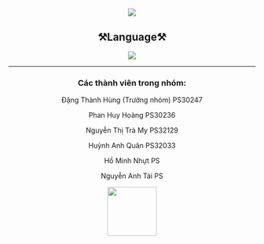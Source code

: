 <h1 align="center">
    <img src="https://readme-typing-svg.herokuapp.com/?font=LexendDeca&size=35&center=true&vCenter=true&width=500&height=70&duration=3000&lines=PRO1041+-+Dự+án+1;+Quản+lý+cửa+hàng+thời+trang!;" />
</h1>
<h2 align="center">⚒️Language⚒️</h2>
<div align="center">
    <img src="https://skillicons.dev/icons?i=java"/>
</div>
<hr/>
<h3 align="center">Các thành viên trong nhóm:</h3>
<p align="center">Đặng Thành Hùng (Trưởng nhóm) PS30247</p>
<p align="center">Phan Huy Hoàng PS30236</p>
<p align="center">Nguyễn Thị Trà My PS32129</p>
<p align="center">Huỳnh Anh Quân PS32033</p>
<p align="center">Hồ Minh Nhựt PS</p>
<p align="center">Nguyễn Anh Tài PS</p>

<div align="center">
    <img src="https://i.pinimg.com/originals/74/65/f3/7465f30319191e2729668875e7a557f2.png" width="100px" height="100px">
</div>

